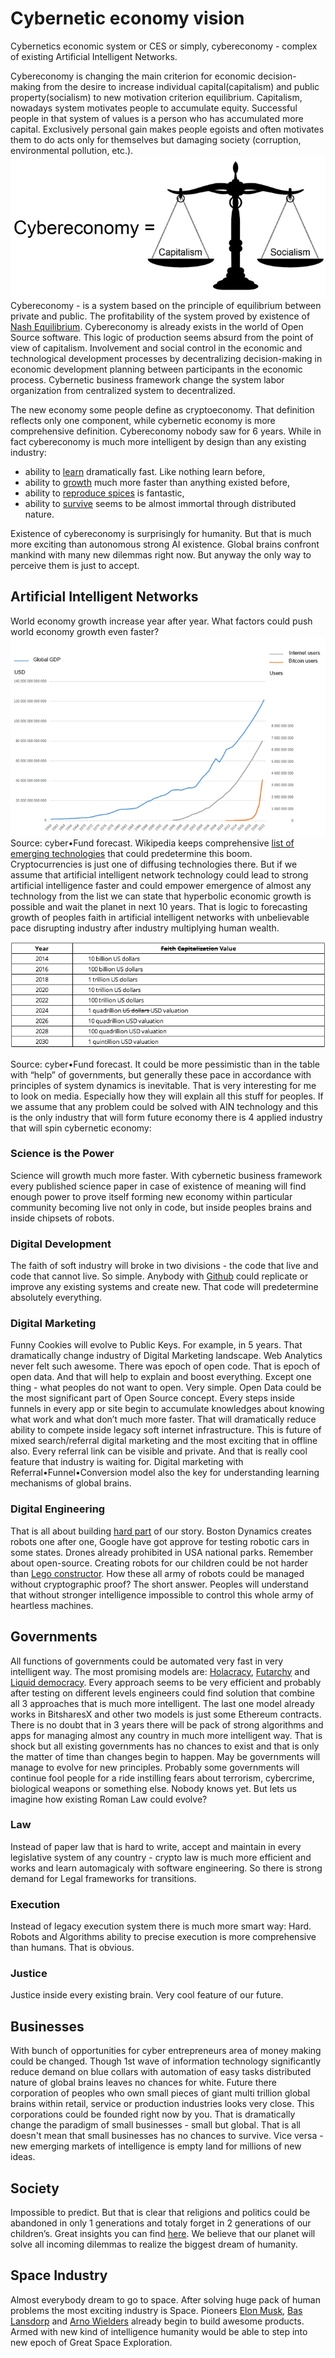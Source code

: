 # Cybernetic economy vision

Cybernetics economic system or CES or simply, cybereconomy - complex of existing Artificial Intelligent Networks.

Cybereconomy is changing the main criterion for economic decision-making from the desire to increase individual capital(capitalism) and public property(socialism) to new motivation criterion equilibrium.
Capitalism, nowadays system motivates people to accumulate equity. Successful people in that system of values ​​is a person who has accumulated more capital. Exclusively personal gain makes people egoists and often motivates them to do acts only for themselves but damaging society (corruption, environmental pollution, etc.).
![](images/cybereconomy.png)
Cybereconomy - is a system based on the principle of equilibrium between private and public. The profitability of the system proved by existence of [Nash Equilibrium](https://en.wikipedia.org/wiki/Nash_equilibrium). Cybereconomy is already exists in the world of Open Source software. This logic of production seems absurd from the point of view of capitalism. Involvement and social control in the economic and technological development processes by decentralizing decision-making in economic development planning between participants in the economic process. Cybernetic business framework change the system labor organization from centralized system to decentralized.

The new economy some people define as cryptoeconomy. That definition reflects only one component, while cybernetic economy is more comprehensive definition. Cybereconomy nobody saw for 6 years. While in fact cybereconomy is much more intelligent by design than any existing industry:
* ability to [learn](https://blockchain.info/charts/hash-rate?timespan=all&showDataPoints=false&daysAverageString=1&show_header=true&scale=0&address=) dramatically fast. Like nothing learn before,
* ability to [growth](https://blockchain.info/charts/market-cap?timespan=all&showDataPoints=false&daysAverageString=1&show_header=true&scale=0&address=) much more faster than anything existed before,
* ability to [reproduce spices](http://coinmarketcap.com/) is fantastic,
* ability to [survive](https://en.wikipedia.org/wiki/Artificial_general_intelligence) seems to be almost immortal through distributed nature.

Existence of cybereconomy is surprisingly for humanity. But that is much more exciting than autonomous strong AI existence. Global brains confront mankind with many new dilemmas right now. But anyway the only way to perceive them is just to accept.

## Artificial Intelligent Networks
World economy growth increase year after year. What factors could push world economy growth even faster?
![](images/gdp_forcast.jpg)
Source: cyber•Fund forecast.
Wikipedia keeps comprehensive [list of emerging technologies](https://en.wikipedia.org/wiki/List_of_emerging_technologies) that сould predetermine this boom. Cryptocurrencies is just one of diffusing technologies there. But if we assume that artificial intelligent network technology could lead to strong artificial intelligence faster and could empower emergence of almost any technology from the list we can state that hyperbolic economic growth is possible and wait the planet in next 10 years. That is logic to forecasting growth of peoples faith in artificial intelligent networks with unbelievable pace disrupting industry after industry multiplying human wealth.

![](images/ain_capitalization_forcast.jpg)

Source: cyber•Fund forecast.
It could be more pessimistic than in the table with “help” of governments, but generally these pace in accordance with principles of system dynamics is inevitable. That is very interesting for me to look on media. Especially how they will explain all this stuff for peoples.
If we assume that any problem could be solved with AIN technology and this is the only industry that will form future economy there is 4 applied industry that will spin cybernetic economy:

### Science is the Power
Science will growth much more faster. With cybernetic business framework every published science paper in case of existence of meaning will find enough power to prove itself forming new economy within particular community becoming live not only in code, but inside peoples brains and inside chipsets of robots.

### Digital Development
The faith of soft industry will broke in two divisions - the code that live and code that cannot live. So simple. Anybody with [Github](https://github.com/) could replicate or improve any existing systems and create new. That code will predetermine absolutely everything.

### Digital Marketing
Funny Cookies will evolve to Public Keys. For example, in 5 years. That dramatically change industry of Digital Marketing landscape. Web Analytics never felt such awesome. There was epoch of open code. That is epoch of open data. And that will help to explain and boost everything. Except one thing - what peoples do not want to open.  Very simple. Open Data could be the most significant part of Open Source concept. Every steps inside funnels in every app or site begin to accumulate knowledges about knowing what work and what don’t much more faster. That will dramatically reduce ability to compete inside legacy soft internet infrastructure. This is future of mixed search/referral digital marketing and the most exciting that in offline also. Every referral link can be visible and private. And that is really cool feature that industry is waiting for. Digital marketing with Referral•Funnel•Conversion model also the key for understanding learning mechanisms of global brains.

### Digital Engineering
That is all about building [hard part](http://www.youtube.com/watch?v=S5AnWzjHtWA) of our story. Boston Dynamics creates robots one after one, Google have got approve for testing robotic cars in some states. Drones already prohibited in USA national parks. Remember about open-source. Creating robots for our children could be not harder than [Lego constructor](http://www.lego.com/en-us/mindstorms/?domainredir=mindstorms.lego.com). How these all army of robots could be managed without cryptographic proof? The short answer. Peoples will understand that without stronger intelligence impossible to control this whole army of heartless machines.

## Governments
All functions of governments could be automated very fast in very intelligent way. The most promising models are: [Holacracy](https://en.wikipedia.org/wiki/Holacracy), [Futarchy](https://en.wikipedia.org/wiki/Futarchy) and [Liquid democracy](https://en.wikipedia.org/wiki/Delegative_democracy). Every approach seems to be very efficient and probably after testing on different levels engineers could find solution that combine all 3 approaches that is much more intelligent. The last one model already works in BitsharesX and other two models is just some Ethereum contracts. There is no doubt that in 3 years there will be pack of strong algorithms and apps for managing almost any country in much more intelligent way. That is shock but all existing governments has no chances to exist and that is only the matter of time than changes begin to happen. May be governments will manage to evolve for new principles. Probably some governments will continue fool people for a ride instilling fears about terrorism, cybercrime, biological weapons or something else. Nobody knows yet. But lets us imagine how existing Roman Law could evolve?

### Law
Instead of paper law that is hard to write, accept and maintain in every legislative system of any country - crypto law is much more efficient and works and learn automagicaly with software engineering. So there is strong demand for Legal frameworks for transitions.

### Execution
Instead of legacy execution system there is much more smart way: Hard. Robots and Algorithms ability to precise execution is more comprehensive than humans. That is obvious.

### Justice
Justice inside every existing brain. Very cool feature of our future.

## Businesses
With bunch of opportunities for cyber entrepreneurs area of money making could be changed. Though 1st wave of information technology significantly reduce demand on blue collars with automation of easy tasks distributed nature of global brains leaves no chances for white. Future there corporation of peoples who own small pieces of giant multi trillion global brains within retail, service or production industries looks very close.  This corporations could be founded right now by you. That is dramatically change the paradigm of small businesses - small but global. That is all doesn't mean that small businesses has no chances to survive. Vice versa - new emerging markets of intelligence is empty land for millions of new ideas.

## Society
Impossible to predict. But that is clear that religions and politics could be abandoned in only 1 generations and totaly forget in 2 generations of our children’s. Great insights you can find [here](http://cadelllast.files.wordpress.com/2012/12/last-c-2014-global-brain-and-the-future-of-human-society2.pdf).
We believe that our planet will solve all incoming dilemmas to realize the biggest dream of humanity.

## Space Industry
Almost everybody dream to go to space. After solving huge pack of human problems the most exciting industry is Space. Pioneers [Elon Musk](https://en.wikipedia.org/wiki/Elon_Musk), [Bas Lansdorp](https://en.wikipedia.org/wiki/Bas_Lansdorp) and [Arno Wielders](http://www.mars-one.com/about-mars-one/team) already begin to build awesome products. Armed with new kind of intelligence humanity would be able to step into new epoch of Great Space Exploration.
